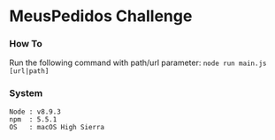 # MeusPedidos Challenge

### How To

Run the following command with path/url parameter:
`node run main.js [url|path]`


### System

    Node : v8.9.3
    npm  : 5.5.1
    OS   : macOS High Sierra